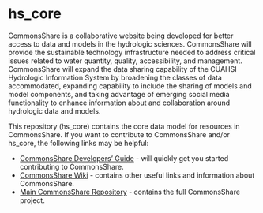 hs_core
=======

CommonsShare is a collaborative website being developed for better access to data and models in the hydrologic sciences. CommonsShare will provide the sustainable technology infrastructure needed to address critical issues related to water quantity, quality, accessibility, and management. CommonsShare will expand the data sharing capability of the CUAHSI Hydrologic Information System by broadening the classes of data accommodated, expanding capability to include the sharing of models and model components, and taking advantage of emerging social media functionality to enhance information about and collaboration around hydrologic data and models.

This repository (hs_core) contains the core data model for resources in CommonsShare. If you want to contribute to CommonsShare and/or hs_core, the following links may be helpful:

* [CommonsShare Developers’ Guide](https://github.com/hydroshare/hydroshare2/wiki/CommonsShare-Developers-Guide) - will quickly get you started contributing to CommonsShare.
* [CommonsShare Wiki](https://github.com/hydroshare/hydroshare2/wiki) - contains other useful links and information about CommonsShare.
* [Main CommonsShare Repository](https://github.com/hydroshare/hydroshare2) - contains the full CommonsShare project.
